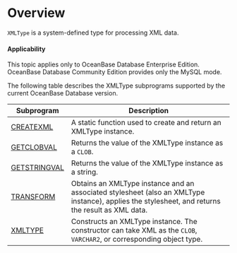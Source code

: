 Overview
===============================

`XMLType` is a system-defined type for processing XML data.


<main id="notice" >
    <h4>Applicability</h4>
    <p>This topic applies only to OceanBase Database Enterprise Edition. OceanBase Database Community Edition provides only the MySQL mode. </p>
  </main>

The following table describes the XMLType subprograms supported by the current OceanBase Database version.


| Subprogram | Description |
|-----------------------------------------------|-------------------------------------------------|
| [CREATEXML](../29600.xmltype-oracle/200.getxml-oracle.md) | A static function used to create and return an XMLType instance.  |
| [GETCLOBVAL](../29600.xmltype-oracle/300.getclobval-oracle.md) | Returns the value of the XMLType instance as a `CLOB`.  |
| [GETSTRINGVAL](../29600.xmltype-oracle/400.getstringval-oracle.md) | Returns the value of the XMLType instance as a string.  |
| [TRANSFORM](../29600.xmltype-oracle/500.transform-oracle.md) | Obtains an XMLType instance and an associated stylesheet (also an XMLType instance), applies the stylesheet, and returns the result as XML data.  |
| [XMLTYPE](../29600.xmltype-oracle/600.getxmltype-oracle.md) | Constructs an XMLType instance. The constructor can take XML as the `CLOB`, `VARCHAR2`, or corresponding object type.  |


